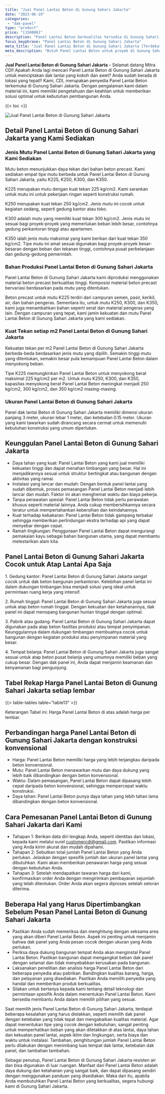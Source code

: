 ```yaml
---
title: "Jual Panel Lantai Beton di Gunung Sahari Jakarta"
date: "2023-06-19"
categories:
 - "dak-panel"
type: "product"
price: "[150000]"
description: "Panel Lantai Beton berkualitas tersedia di Gunung Sahari Jakarta. Solusi ideal untuk proyek konstruksi dengan kualitas unggul, Panel Lantai Beton memberikan kekuatan maksimal untuk proyek pembangunan. Hubungi kami sekarang."
focus_keyphrase: "Panel Lantai Beton di Gunung Sahari Jakarta"
meta_title: "Jual Panel Lantai Beton di Gunung Sahari Jakarta [Terdekat] - CDI"
meta_description: "Butuh Panel Lantai Beton untuk proyek di Gunung Sahari Jakarta?. Kami menyediakan Panel Lantai Beton premium untuk proyek konstruksi. Promo menarik hanya di sini."
---
```


**Jual Panel Lantai Beton di Gunung Sahari Jakarta** – Selamat datang Mitra CDI! Apakah Anda lagi mencari Panel Lantai Beton di Gunung Sahari Jakarta untuk menciptakan dak lantai yang kokoh dan awet? Anda sudah berada di lokasi yang tepat!! Kami, CDI, merupakan penyedia Panel Lantai Beton terkemuka di Gunung Sahari Jakarta. Dengan pengalaman kami dalam material ini, kami memiliki pengetahuan dan keahlian untuk memberikan solusi optimal untuk kebutuhan pembangunan Anda.

{{< toc >}}

![Jual Panel Lantai Beton di Gunung Sahari Jakarta](/images/dak-panel/dak-panel-08.jpg)

## Detail Panel Lantai Beton di Gunung Sahari Jakarta yang Kami Sediakan

### Jenis Mutu Panel Lantai Beton di Gunung Sahari Jakarta yang Kami Sediakan

Mutu beton menunjukkan daya tekan dari bahan beton precast. Kami sediakan empat tipe mutu berbeda untuk Panel Lantai Beton di Gunung Sahari Jakarta, yaitu K225, K250, K300, dan K350.

K225 merupakan mutu dengan kuat tekan 225 kg/cm2. Kami sarankan untuk mutu ini untuk pekerjaan ringan seperti konstruksi rumah.

K250 merupakan kuat tekan 250 kg/cm2. Jenis mutu ini cocok untuk kegiatan sedang, seperti gedung kantor atau toko.

K300 adalah mutu yang memiliki kuat tekan 300 kg/cm2. Jenis mutu ini sesuai bagi proyek-proyek yang memerlukan beban lebih besar, contohnya gedung perkantoran tinggi atau apartemen.

K350 ialah jenis mutu maksimal yang kami berikan dari kuat tekan 350 kg/cm2. Tipe mutu ini amat sesuai digunakan bagi proyek-proyek besar-besaran dengan beban dan tekanan tinggi, contohnya pusat perbelanjaan dan gedung-gedung pemerintah.

### Bahan Produksi Panel Lantai Beton di Gunung Sahari Jakarta

Panel Lantai Beton di Gunung Sahari Jakarta kami diproduksi menggunakan material beton precast berkualitas tinggi. Komposisi material beton precast bervariasi berdasarkan pada mutu yang ditentukan.

Beton precast untuk mutu K225 terdiri dari campuran semen, pasir, kerikil, air, dan bahan pengeras. Sementara itu, untuk mutu K250, K300, dan K350, kami juga menambahkan bahan seperti serat dan material pengeras yang lain. Dengan campuran yang tepat, kami jamin kekuatan dan mutu Panel Lantai Beton di Gunung Sahari Jakarta yang kami sediakan.

### Kuat Tekan setiap m2 Panel Lantai Beton di Gunung Sahari Jakarta

Kekuatan tekan per m2 Panel Lantai Beton di Gunung Sahari Jakarta berbeda-beda berdasarkan jenis mutu yang dipilih. Semakin tinggi mutu yang ditentukan, semakin besar pula kemampuan Panel Lantai Beton dalam menyokong beban.

Tipe K225 memungkinkan Panel Lantai Beton untuk menyokong berat maksimal 225 kg/cm2 per m2. Untuk mutu K250, K300, dan K350, kapasitas menyokong berat Panel Lantai Beton meningkat menjadi 250 kg/cm2, 300 kg/cm2, dan 350 kg/cm2 masing-masing.

### Ukuran Panel Lantai Beton di Gunung Sahari Jakarta

Panel dak lantai Beton di Gunung Sahari Jakarta memiliki dimensi ukuran panjang 3 meter, ukuran lebar 1 meter, dan ketebalan 0.15 meter. Ukuran yang kami tawarkan sudah dirancang secara cermat untuk memenuhi kebutuhan konstruksi yang umum diperlukan.

## Keunggulan Panel Lantai Beton di Gunung Sahari Jakarta

*   Daya tahan yang kuat: Panel Lantai Beton yang kami jual memiliki kekuatan tinggi dan dapat menahan timbangan yang besar. Hal ini menjadikannya sesuai untuk struktur bertingkat atau bangunan dengan aktivitas yang ramai.
*   Instalasi yang lancar dan mudah: Dengan bentuk panel lantai yang sudah dibentuk, proses pemasangan Panel Lantai Beton menjadi lebih lancar dan mudah. Faktor ini akan menghemat waktu dan biaya pekerja.
*   Tanpa perawatan spesial: Panel Lantai Beton tidak perlu perawatan khusus seperti material lainnya. Anda cukup membersihkannya secara teratur untuk mempertahankan kebersihan dan keindahannya.
*   Kuat terhadap kebakaran: Panel Lantai Beton tidak gampang terbakar sehingga memberikan perlindungan ekstra terhadap api yang dapat menyebar dengan cepat.
*   Ramah lingkungan: Penggunaan Panel Lantai Beton dapat mengurangi pemakaian kayu sebagai bahan bangunan utama, yang dapat membantu melestarikan alam kita.

## Panel Lantai Beton di Gunung Sahari Jakarta Cocok untuk Atap Lantai Apa Saja

1\.  Gedung kantor: Panel Lantai Beton di Gunung Sahari Jakarta sangat cocok untuk dak beton bangunan perkantoran. Kelebihan panel lantai ini dalam dukungan timbangan bisa menjadi solusi yang ideal untuk permintaan ruang kerja yang intensif.

2\.  Rumah tinggal: Panel Lantai Beton di Gunung Sahari Jakarta juga sesuai untuk atap beton rumah tinggal. Dengan kekuatan dan ketahanannya, dak panel ini dapat menopang bangunan hunian tinggal dengan optimal.

3\.  Pabrik atau gudang: Panel Lantai Beton di Gunung Sahari Jakarta dapat digunakan pada atap beton fasilitas produksi atau tempat penyimpanan. Keunggulannya dalam dukungan timbangan membuatnya cocok untuk bangunan dengan kegiatan produksi atau penyimpanan material yang besar.

4\.  Tempat belanja: Panel Lantai Beton di Gunung Sahari Jakarta juga sangat sesuai untuk atap beton pusat belanja yang umumnya memiliki beban yang cukup besar. Dengan dak panel ini, Anda dapat menjamin keamanan dan kenyamanan bagi pengunjung.

## Tabel Rekap Harga Panel Lantai Beton di Gunung Sahari Jakarta setiap lembar

{{< table-tables table="table13" >}}

Keterangan Tabel ini: Harga Panel Lantai Beton di atas adalah harga per lembar.

## Perbandingan harga Panel Lantai Beton di Gunung Sahari Jakarta dengan konstruksi konvensional

*   Harga: Panel Lantai Beton memiliki harga yang lebih terjangkau daripada beton konvensional.
*   Mutu: Panel Lantai Beton menawarkan mutu dan daya dukung yang lebih baik dibandingkan dengan beton konvensional.
*   Waktu: Dalam pemasangan, Panel Lantai Beton dapat dipasang lebih cepat daripada beton konvensional, sehingga mempercepat waktu konstruksi.
*   Daya tahan: Panel Lantai Beton punya daya tahan yang lebih tahan lama dibandingkan dengan beton konvensional.

## Cara Pemesanan Panel Lantai Beton di Gunung Sahari Jakarta dari Kami

*   Tahapan 1: Berikan data diri lengkap Anda, seperti identitas dan lokasi, kepada kami melalui surel customercdi@gmail.com. Pastikan informasi yang Anda kirim akurat dan mudah dipahami.
*   Tahapan 2: Sebutkan total jumlah Panel Lantai Beton yang Anda perlukan. Jelaskan dengan spesifik jumlah dan ukuran panel lantai yang dibutuhkan. Kami akan memberikan penawaran harga yang sesuai dengan kebutuhan Anda.
*   Tahapan 3: Setelah mendapatkan tawaran harga dari kami, konfirmasikan order Anda dengan mengirimkan pembayaran sejumlah yang telah ditentukan. Order Anda akan segera diproses setelah setoran diterima.

## Beberapa Hal yang Harus Dipertimbangkan Sebelum Pesan Panel Lantai Beton di Gunung Sahari Jakarta

*   Pastikan Anda sudah memeriksa dan menghitung dengan seksama area yang akan diberi Panel Lantai Beton. Aspek ini penting untuk menjamin bahwa dak panel yang Anda pesan cocok dengan ukuran yang Anda perlukan.
*   Periksa daya dukung bangunan tempat Anda akan menginstal Panel Lantai Beton. Pastikan bangunan dapat mengangkat beban dak panel dengan selamat dan tidak menyebabkan kerusakan pada bangunan.
*   Laksanakan penelitian dan analisis harga Panel Lantai Beton dari beberapa penyedia atau pabrikan. Bandingkan kualitas barang, harga, dan pelayanan yang disediakan. Pastikan Anda memilih penyedia yang handal dan memberikan produk berkualitas.
*   Silakan untuk bertanya kepada kami tentang detail teknologi dan permintaan spesifik Anda dalam menentukan Panel Lantai Beton. Kami bersedia membantu Anda dalam memilih pilihan yang sesuai.

Saat memilih jenis Panel Lantai Beton di Gunung Sahari Jakarta, terdapat beberapa kesalahan yang harus dielakkan, seperti memilih dak panel dengan ketebalan yang tidak tepat dan mengabaikan kualitas material. Agar dapat menentukan tipe yang cocok dengan kebutuhan, sangat penting untuk memperhatikan beban yang akan diletakkan di atas lantai, daya tahan dan kekuatan panel lantai, aspek iklim dan lingkungan, serta biaya dan waktu untuk instalasi. Tambahan, penghitungan jumlah Panel Lantai Beton perlu dilakukan dengan menimbang luas tempat dak lantai, ketebalan dak panel, dan tambahan tambahan.

Sebagai penutup, Panel Lantai Beton di Gunung Sahari Jakarta resisten air dan bisa digunakan di luar ruangan. Manfaat dari Panel Lantai Beton adalah daya dukung dan ketahanan yang sangat baik, dan dapat dipasang sendiri dengan menggunakan panduan yang disediakan. Maka dari itu, apabila Anda membutuhkan Panel Lantai Beton yang berkualitas, segera hubungi kami di Gunung Sahari Jakarta.